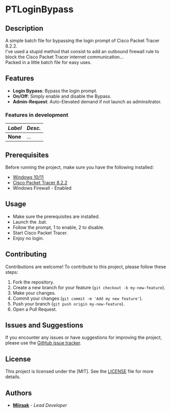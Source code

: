 # PTLoginBypass
## Description
A simple batch file for bypassing the login prompt of Cisco Packet Tracer 8.2.2. <br>
I've used a stupid method that consist to add an outbound firewall rule to block the Cisco Packet Tracer internet communication... <br>
Packed in a little batch file for easy uses. 

## Features
- **Login Bypass**: Bypass the login prompt.
- **On/Off**: Simply enable and disable the Bypass.
- **Admin-Request**: Auto-Elevated demand if not launch as adminsitrator. 

### Features in development
|*Label*|*Desc.*|
|---|---|
| **None** | ...

## Prerequisites
Before running the project, make sure you have the following installed:

- [Windows 10/11](https://www.microsoft.com/windows/)
- [Cisco Packet Tracer 8.2.2](https://www.packettracernetwork.com/download/download-packet-tracer.html)
- Windows Firewall - Enabled

## Usage
- Make sure the prerequisites are installed.
- Launch the .bat.
- Follow the prompt, 1 to enable, 2 to disable.
- Start Cisco Packet Tracer.
- Enjoy no login.

## Contributing
Contributions are welcome! To contribute to this project, please follow these steps:

1. Fork the repository.
2. Create a new branch for your feature (`git checkout -b my-new-feature`).
3. Make your changes.
4. Commit your changes (`git commit -m 'Add my new feature'`).
5. Push your branch (`git push origin my-new-feature`).
6. Open a Pull Request.

## Issues and Suggestions
If you encounter any issues or have suggestions for improving the project, please use the [GitHub issue tracker](https://github.com/Miiraak/PTLoginBypass/issues).

## License
This project is licensed under the [MIT]. See the [LICENSE](./LICENSE) file for more details.

## Authors
- [**Miiraak**](https://github.com/your-username) - *Lead Developer*
